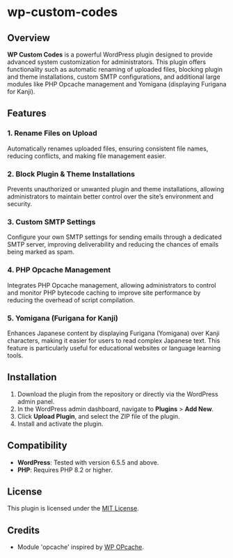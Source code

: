 # wp-custom-codes

## Overview

**WP Custom Codes** is a powerful WordPress plugin designed to provide advanced system customization for administrators. This plugin offers functionality such as automatic renaming of uploaded files, blocking plugin and theme installations, custom SMTP configurations, and additional large modules like PHP Opcache management and Yomigana (displaying Furigana for Kanji).

## Features

### 1. Rename Files on Upload
Automatically renames uploaded files, ensuring consistent file names, reducing conflicts, and making file management easier.

### 2. Block Plugin & Theme Installations
Prevents unauthorized or unwanted plugin and theme installations, allowing administrators to maintain better control over the site’s environment and security.

### 3. Custom SMTP Settings
Configure your own SMTP settings for sending emails through a dedicated SMTP server, improving deliverability and reducing the chances of emails being marked as spam.

### 4. PHP Opcache Management
Integrates PHP Opcache management, allowing administrators to control and monitor PHP bytecode caching to improve site performance by reducing the overhead of script compilation.

### 5. Yomigana (Furigana for Kanji)
Enhances Japanese content by displaying Furigana (Yomigana) over Kanji characters, making it easier for users to read complex Japanese text. This feature is particularly useful for educational websites or language learning tools.

## Installation

1. Download the plugin from the repository or directly via the WordPress admin panel.
2. In the WordPress admin dashboard, navigate to **Plugins** > **Add New**.
3. Click **Upload Plugin**, and select the ZIP file of the plugin.
4. Install and activate the plugin.

## Compatibility
- **WordPress**: Tested with version 6.5.5 and above.
- **PHP**: Requires PHP 8.2 or higher.

## License
This plugin is licensed under the [MIT License](https://opensource.org/licenses/MIT).

## Credits
- Module 'opcache' inspired by [WP OPcache](https://wordpress.org/plugins/flush-opcache/).